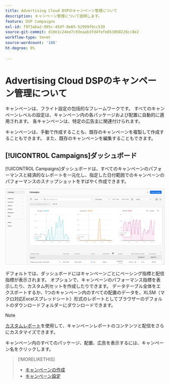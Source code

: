 ```yaml
---
title: Advertising Cloud DSPのキャンペーン管理について
description: キャンペーン管理について説明します。
feature: DSP Campaigns
exl-id: f9f3aba2-995c-45df-8e65-52999f9cc539
source-git-commit: d10e1c24ee7c93eaab3fd4fefe853860226cc8e2
workflow-type: tm+mt
source-wordcount: '188'
ht-degree: 0%

---
```


# Advertising Cloud DSPのキャンペーン管理について

キャンペーンは、フライト設定の包括的なフレームワークです。 すべてのキャンペーンレベルの設定は、キャンペーン内の各パッケージおよび配置に自動的に適用されます。 各キャンペーンは、特定の広告主に関連付けられます。

キャンペーンは、手動で作成することも、既存のキャンペーンを複製して作成することもできます。 また、既存のキャンペーンを編集することもできます。

## [!UICONTROL Campaigns]ダッシュボード

<!-- standardize on "dashboard" or "view" -->
[!UICONTROL Campaigns]ダッシュボードは、すべてのキャンペーンのパフォーマンスと経済的なレポートを一元化し、指定した日付範囲でのキャンペーンのパフォーマンスのスナップショットをすばやく作成できます。

![キャンペーンダッシュボード](/help/dsp/assets/campaign-dashboard.png)

デフォルトでは、ダッシュボードにはキャンペーンごとにペーシング指標と配信指標が表示されます。 オプションで、キャンペーンのパフォーマンス指標を表示したり、カスタム列セットを作成したりできます。 データテーブル全体をエクスポートするか、1つのキャンペーン内のすべての配置のデータを、XLSM（マクロ対応Excelスプレッドシート）形式のレポートとしてブラウザーのデフォルトのダウンロードフォルダーにダウンロードできます。

>[!NOTE]
>
>[カスタムレポート](/help/dsp/reports/report-about.md)を使用して、キャンペーンレポートのコンテンツと配信をさらにカスタマイズできます。

キャンペーン内のすべてのパッケージ、配置、広告を表示するには、キャンペーン名をクリックします。

>[!MORELIKETHIS]
>
>* [キャンペーンの作成](campaign-create.md)
>* [キャンペーン設定](campaign-settings.md)

